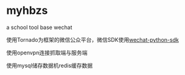 # myhbzs
a school tool base wechat

使用Tornado为框架的微信公众平台，微信SDK使用[wechat-python-sdk](https://github.com/doraemonext/wechat-python-sdk)

使用openvpn连接抓取端与服务端

使用mysql储存数据机redis缓存数据
